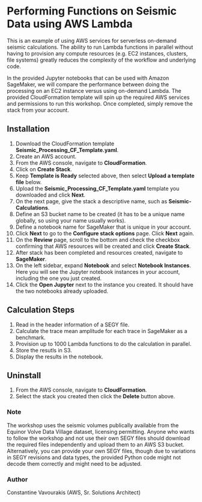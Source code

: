 # Performing Functions on Seismic Data using AWS Lambda

This is an example of using AWS services for serverless on-demand seismic calculations.  The ability to run Lambda functions in parallel without having to provision any compute resources (e.g. EC2 instances, clusters, file systems) greatly reduces the complexity of the workflow and underlying code.  

In the provided Jupyter notebooks that can be used with Amazon SageMaker, we will compare the performance between doing the processing on an EC2 instance versus using on-demand Lambda.  The provided CloudFormation template will spin up the required AWS services and permissions to run this workshop.  Once completed, simply remove the stack from your account.

## Installation
1. Download the CloudFormation template **Seismic_Processing_CF_Template.yaml**.
2. Create an AWS account.
3. From the AWS console, navigate to **CloudFormation**.
4. Click on **Create Stack**.
5. Keep **Template is Ready** selected above, then select **Upload a template file** below.
6. Upload the **Seismic_Processing_CF_Template.yaml** template you downloaded and click **Next**.
7. On the next page, give the stack a descriptive name, such as **Seismic-Calculations**.
8. Define an S3 bucket name to be created (it has to be a unique name globally, so using your name usually works).
9. Define a notebook name for SageMaker that is unique in your account.
10. Click **Next** to go to the **Configure stack options** page.  Click **Next** again.
11. On the **Review** page, scroll to the bottom and check the checkbox confirming that AWS resources will be created and click **Create Stack**.
12. After stack has been completed and resources created, navigate to **SageMaker**.
13. On the left sidebar, expand **Notebook** and select **Notebook Instances**.  Here you will see the Jupyter notebook instances in your account, including the one you just created.
14. Click the **Open Jupyter** next to the instance you created. It should have the two notebooks already uploaded.

## Calculation Steps
1. Read in the header information of a SEGY file.
2. Calculate the trace mean amplitude for each trace in SageMaker as a benchmark.
3. Provision up to 1000 Lambda functions to do the calculation in parallel.
4. Store the resutls in S3.
5. Display the results in the notebook.

## Uninstall
1. From the AWS console, navigate to **CloudFormation**.
2. Select the stack you created then click the **Delete** button above.

### Note
The workshop uses the seismic volumes publically available from the Equinor Volve Data Village dataset, licensing permitting.  Anyone who wants to follow the workshop and not use their own SEGY files should download the required files independently and upload them to an AWS S3 bucket.  Alternatively, you can provide your own SEGY files, though due to variations in SEGY revisions and data types, the provided Python code might not decode them correctly and might need to be adjusted.

### Author
Constantine Vavourakis (AWS, Sr. Solutions Architect)
